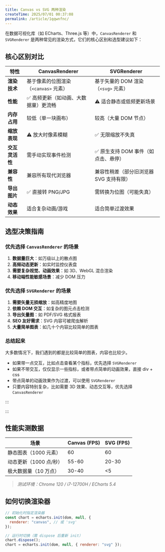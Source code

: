 ```yaml
---
title: Canvas vs SVG 两种渲染
createTime: 2025/07/01 00:37:08
permalink: /article/1qqwnfnc/
---
```


在数据可视化库（如 ECharts、Three.js 等）中，`CanvasRenderer` 和 `SVGRenderer` 是两种常见的渲染方式，它们的核心区别和选型建议如下：

## 核心区别对比

| **特性**       | **CanvasRenderer**                    | **SVGRenderer**                         |
| -------------- | ------------------------------------- | --------------------------------------- |
| **渲染技术**   | 基于像素的位图渲染（`<canvas>` 元素） | 基于矢量的 DOM 渲染（`<svg>` 元素）     |
| **性能**       | ✅ 高频更新（如动画、大数据量）更流畅 | ⚠️ 适合静态或低频更新场景               |
| **内存占用**   | 较低（单一块画布）                    | 较高（大量 DOM 节点）                   |
| **缩放表现**   | ⚠️ 放大时像素模糊                     | ✅ 无限缩放不失真                       |
| **交互灵活性** | 需手动实现事件检测                    | ✅ 原生支持 DOM 事件（如点击、悬停）    |
| **兼容性**     | 兼容所有现代浏览器                    | 兼容性稍差（部分旧浏览器 SVG 支持有限） |
| **导出图片**   | ✅ 直接转 PNG/JPG                     | 需转换为位图（可能失真）                |
| **动态效果**   | 适合复杂动画/游戏                     | 适合简单过渡效果                        |

## 选型决策指南

### 优先选择 `CanvasRenderer` 的场景

1. **数据量巨大**：如万级以上的散点图
2. **高频动态更新**：如实时监控仪表盘
3. **需要复杂视觉、动画效果**：如 3D、WebGL 混合渲染
4. **移动端性能敏感场景**：减少 DOM 压力

### 优先选择 `SVGRenderer` 的场景

1. **需要矢量无损缩放**：如高精度地图
2. **依赖 DOM 交互**：如复杂的图元点击检测
3. **导出矢量图**：如 PDF/SVG 格式报表
4. **SEO 友好需求**：SVG 内容可被爬虫解析
5. **大量简单图表**：如几十个内容比较简单的图表

### 总结起来

大多数情况下，我们遇到的都是比较简单的图表，内容也比较少。

- 如果带一点交互，比如点击查看某个指标，优先选择 `SVGRenderer`
- 如果不带交互，仅仅显示一些指标，或者带点简单的动画效果，直接 div + css
- 带点简单的动画效果作为过渡，可以使用 `SVGRenderer`
- 只要内容特别复杂，比如需要 3D 效果、动态交互等，优先选择 `CanvasRenderer`

:::


:::



## 性能实测数据

| **场景**               | Canvas (FPS) | SVG (FPS) |
| ---------------------- | ------------ | --------- |
| 静态图表（1000 元素）  | 60           | 60        |
| 动态更新（1000 点/秒） | 55-60        | 20-30     |
| 极大数据量（10 万点）  | 30-40        | <5        |

> _测试环境：Chrome 120 / i7-12700H / ECharts 5.4_

## 如何切换渲染器

```javascript
// 初始化时指定渲染器
const chart = echarts.init(dom, null, {
  renderer: "canvas", // 或 'svg'
});

// 运行时切换（需 dispose 后重新 init）
chart.dispose();
chart = echarts.init(dom, null, { renderer: "svg" });
```
